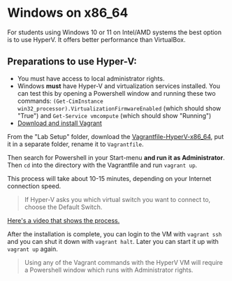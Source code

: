 # Windows on x86_64

For students using Windows 10 or 11 on Intel/AMD systems the best option is to use HyperV. It offers better performance than VirtualBox.

## Preparations to use Hyper-V:

* You must have access to local administrator rights. 
* Windows **must** have Hyper-V and virtualization services installed. You can test this by opening a Powershell window and running these two commands: `(Get-CimInstance win32_processor).VirtualizationFirmwareEnabled` (which should show "True") and `Get-Service vmcompute` (which should show "Running")
* [Download and install Vagrant](https://developer.hashicorp.com/vagrant/downloads?product_intent=vagrant)

From the "Lab Setup" folder, download the [Vagrantfile-HyperV-x86_64](https://github.com/unixerius/DSO/blob/readme-july/Lab%20setup/Vagrantfile-HyperV-x86_64), put it in a separate folder, rename it to `Vagrantfile`. 

Then search for Powershell in your Start-menu **and run it as Administrator**. Then `cd` into the directory with the Vagrantfile and run `vagrant up`.

This process will take about 10-15 minutes, depending on your Internet connection speed.

> If Hyper-V asks you which virtual switch you want to connect to, choose the Default Switch.

[Here's a video that shows the process.](https://www.youtube.com/watch?v=DsEdfCggXlQ)

After the installation is complete, you can login to the VM with `vagrant ssh` and you can shut it down with `vagrant halt`. Later you can start it up with `vagrant up` again.

> Using any of the Vagrant commands with the HyperV VM will require a Powershell window which runs with Administrator rights.

